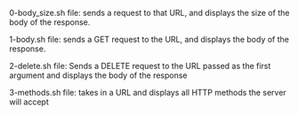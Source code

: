 0-body_size.sh file: sends a request to that URL, and displays the size of the body of the response.

1-body.sh file: sends a GET request to the URL, and displays the body of the response.

2-delete.sh file: Sends a DELETE request to the URL passed as the first argument and displays the body of the response

3-methods.sh file: takes in a URL and displays all HTTP methods the server will accept